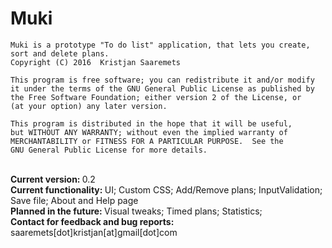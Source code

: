 # Muki
    Muki is a prototype "To do list" application, that lets you create, sort and delete plans.
    Copyright (C) 2016  Kristjan Saaremets

    This program is free software; you can redistribute it and/or modify
    it under the terms of the GNU General Public License as published by
    the Free Software Foundation; either version 2 of the License, or
    (at your option) any later version.

    This program is distributed in the hope that it will be useful,
    but WITHOUT ANY WARRANTY; without even the implied warranty of
    MERCHANTABILITY or FITNESS FOR A PARTICULAR PURPOSE.  See the
    GNU General Public License for more details.

<br>
<b>Current version: </b> 0.2
<br>
<b>Current functionality: </b> UI; Custom CSS; Add/Remove plans; InputValidation; Save file; About and Help page
<br>
<b>Planned in the future: </b>Visual tweaks; Timed plans; Statistics; 
<br>
<b> Contact for feedback and bug reports: </b>saaremets[dot]kristjan[at]gmail[dot]com
